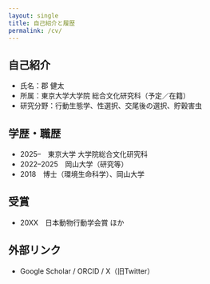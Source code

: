 ```yaml
---
layout: single
title: 自己紹介と履歴
permalink: /cv/
---
```


## 自己紹介
- 氏名：郡 健太
- 所属：東京大学大学院 総合文化研究科（予定／在籍）
- 研究分野：行動生態学、性選択、交尾後の選択、貯穀害虫

## 学歴・職歴
- 2025–　東京大学 大学院総合文化研究科
- 2022–2025　岡山大学（研究等）
- 2018　博士（環境生命科学）、岡山大学

## 受賞
- 20XX　日本動物行動学会賞 ほか

## 外部リンク
- Google Scholar / ORCID / X（旧Twitter）
